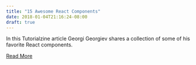 ```yaml
---
title: "15 Awesome React Components"
date: 2018-01-04T21:16:24-08:00
draft: true
---
```


  In this Tutorialzine article Georgi Georgiev shares a collection of some of his favorite React components.  

  [Read More](https://tutorialzine.com/2017/11/15-awesome-react-components)

